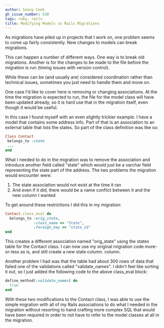 ```yaml
---
author: Sonny Cook
gh_issue_number: 530
tags: ruby, rails
title: Modifying Models in Rails Migrations
---
```




As migrations have piled up in projects that I work on, one problem seems to come up fairly consistently. New changes to models can break migrations.

This can happen a number of different ways. One way is to break old migrations. Another is for the changes to be made to the file before the migration is run (timing issues with version control).

While these can be (and usually are) considered coordination rather than technical issues, sometimes you just need to handle them and move on.

One case I'd like to cover here is removing or changing associations.  At the time the migration is expected to run, the file for the model class will have been updated already, so it is hard use that in the migration itself, even though it would be useful.

In this case I found myself with an even slightly trickier example.  I have a model that contains some address info.  Part of that is an association to an external table that lists the states. So part of the
class definition was like so:

```ruby
Class Contact 
 belongs_to :state
 ...
end
```

What I needed to do in the migration was to remove the association and
introduce another field called "state" which would just be a varchar
field representing the state part of the address.  The two problems the
migration would encounter were:

1. The state association would not exist at the time it ran
1. And even if it did, there would be a name conflict between it and the
new column I wanted

To get around these restrictions I did this in my migration:

```ruby
Contact.class_eval do
  belongs_to :orig_state,
             :class_name => "State",
             :foreign_key => "state_id"
end
```

This creates a different association named "orig_state" using the states table for the Contact class. I can now use my original migration code more-or-less as is, and still create a new state column.
column.

Another problem I had was that the table had about 300 rows of data that
failed one of the validations called "validate_names".  I didn't feel
like sorting it out, so I just added the following code to the above
class_eval block:

```ruby
define_method(:validate_names) do
  true
end
```

With these two modifications to the Contact class, I was able to use the simple migration with all of my Rails associations to do what I needed in the migration without resorting to hand crafting more complex SQL that would have been required in order to not have to refer to the model classes at all in the migration.


